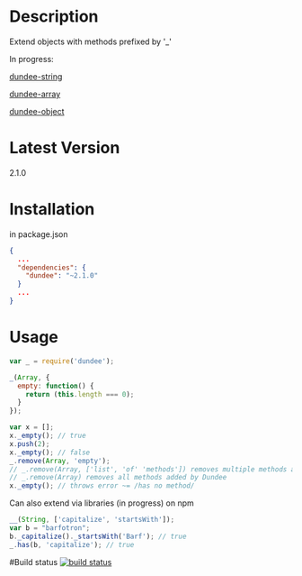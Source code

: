 # Description

Extend objects with methods prefixed by '_'

In progress:

[dundee-string](http://github.com/stephenhandley/dundee-string)

[dundee-array](http://github.com/stephenhandley/dundee-array)

[dundee-object](http://github.com/stephenhandley/dundee-object)

# Latest Version

2.1.0

# Installation

in package.json 

```json
{
  ...
  "dependencies": {
    "dundee": "~2.1.0"
  }
  ...
}
```

# Usage

```js
var _ = require('dundee');

_(Array, {
  empty: function() {
    return (this.length === 0);
  }
});

var x = [];
x._empty(); // true
x.push(2);
x._empty(); // false
_.remove(Array, 'empty'); 
// _.remove(Array, ['list', 'of' 'methods']) removes multiple methods added by Dundee
// _.remove(Array) removes all methods added by Dundee
x._empty(); // throws error ~= /has no method/
```

Can also extend via libraries (in progress) on npm 

```js
__(String, ['capitalize', 'startsWith']);
var b = "barfotron";
b._capitalize()._startsWith('Barf'); // true
_.has(b, 'capitalize'); // true
```

#Build status
[![build status](https://secure.travis-ci.org/stephenhandley/dundee.png)](http://travis-ci.org/stephenhandley/dundee)